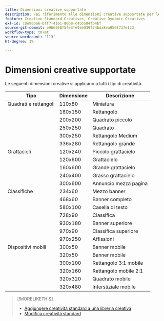 ```yaml
---
title: Dimensioni creative supportate
description: Fai riferimento alle dimensioni creative supportate per le esperienze annuncio.
feature: Creative Standard Creatives, Creative Dynamic Creatives
exl-id: c8e90ba6-bff7-4161-86b8-c4b5b04fb4bf
source-git-commit: e966058f5fe3fe9eb039f74bda8ea950f717e123
workflow-type: tm+mt
source-wordcount: '113'
ht-degree: 1%

---
```


# Dimensioni creative supportate

<!-- verify the description for 320x160 (I'm guessing mobile 2:1 rectangle?) and 930x180 (GGL says top banner)?)  -->

Le seguenti dimensioni creative si applicano a tutti i tipi di creatività.

<!-- 
| Squares and Rectangles | 110x80 | Thumbnail |
| | 640x360 | Video |
-->

| Tipo | Dimensione | Descrizione |
| --- | --- | --- |
| Quadrati e rettangoli | 110x80 | Miniatura |
| | 180x150 | Rettangolo |
| | 200x200 | Quadrato piccolo |
| | 250x250 | Quadrato |
| | 300x250 | Rettangolo Medium |
| | 336x280 | Rettangolo grande |
| Grattacieli | 120x240 | Piccolo grattacielo |
| | 120x600 | Grattacielo |
| | 160x600 | Grande grattacielo |
| | 240x400 | Grasso grattacielo |
| | 300x600 | Annuncio mezza pagina |
| Classifiche | 234x60 | Mezzo banner |
| | 468x60 | Banner completo |
| | 580x100 | Casella di testo |
| | 728x90 | Classifica |
| | 930x180 | Banner superiore |
| | 970x90 | Classifica superiore |
| | 970x250 | Affissioni |
| Dispositivi mobili | 300x50 | Banner mobile |
| | 320x50 | Banner mobile |
| | 300x100 | Rettangolo 3:1 mobile |
| | 320x160 | Rettangolo mobile 2:1 |
| | 320x320 | Quadrato mobile |
| | 320x480 | Interstiziale mobile |

>[!MORELIKETHIS]
>
>* [Aggiungere creatività standard a una libreria creativa](creative-add-standard.md)
>* [Modifica creatività standard](/help/creative/creative-libraries/creative-edit-standard.md)
